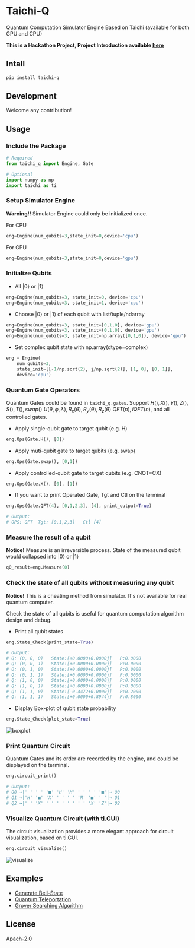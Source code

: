 # Taichi-Q

Quantum Computation Simulator Engine Based on Taichi (available for both GPU and CPU)

**This is a Hackathon Project, Project Introduction available [here](https://bughht.github.io/University_SHU/Taichi-Q%20Introduction)**

## Intall

```bash
pip install taichi-q
```

## Development

Welcome any contribution!

## Usage

### Include the Package

```python
# Required
from taichi_q import Engine, Gate

# Optional
import numpy as np
import taichi as ti
```

### Setup Simulator Engine

**Warning!!** Simulator Engine could only be initialized once.

For CPU

```python
eng=Engine(num_qubits=3,state_init=0,device='cpu')
```

For GPU

```python
eng=Engine(num_qubits=3,state_init=0,device='gpu')
```

### Initialize Qubits

+ All $|0\rangle$ or $|1\rangle$

```python
eng=Engine(num_qubits=3, state_init=0, device='cpu')
eng=Engine(num_qubits=3, state_init=1, device='cpu')
```

+ Choose $|0\rangle$ or $|1\rangle$ of each qubit with list/tuple/ndarray

```python
eng=Engine(num_qubits=3, state_init=[0,1,0], device='gpu')
eng=Engine(num_qubits=3, state_init=(0,1,0), device='gpu')
eng=Engine(num_qubits=3, state_init=np.array([0,1,0]), device='gpu')
```

+ Set complex qubit state with np.array(dtype=complex)

```python
eng = Engine(
    num_qubits=3,
    state_init=[[-1/np.sqrt(2), j/np.sqrt(2)], [1, 0], [0, 1]],
    device='cpu')
```

### Quantum Gate Operators

Quantum Gates could be found in `taichi_q.gates`. Support $H(), X(), Y(), Z(), S(), T(), swap()$
$U(\theta, \phi, \lambda), R_x(\theta), R_y(\theta), R_z(\theta)$
$QFT(n), iQFT(n)$, and all controlled gates.

+ Apply single-qubit gate to target qubit (e.g. H)

```python
eng.Ops(Gate.H(), [0])
```

+ Apply muti-qubit gate to target qubits (e.g. swap)

```python
eng.Ops(Gate.swap(), [0,1])
```

+ Apply controlled-qubit gate to target qubits (e.g. CNOT=CX)

```python
eng.Ops(Gate.X(), [0], [1])
```

+ If you want to print Operated Gate, Tgt and Ctl on the terminal

```python
eng.Ops(Gate.QFT(4), [0,1,2,3], [4], print_output=True)

# Output:
# OPS: QFT  Tgt: [0,1,2,3]   Ctl [4]

```

### Measure the result of a qubit

**Notice!** Measure is an irreversible process. State of the measured qubit would collapsed into $|0\rangle$ or $|1\rangle$

```python
q0_result=eng.Measure(0)
```

### Check the state of all qubits without measuring any qubit

**Notice!** This is a cheating method from simulator. It's not available for real quantum computer.

Check the state of all qubits is useful for quantum computation algorithm design and debug.

+ Print all qubit states

```python
eng.State_Check(print_state=True)

# Output:
# Q: (0, 0, 0)   State:[+0.0000+0.0000j]   P:0.0000
# Q: (0, 0, 1)   State:[+0.0000+0.0000j]   P:0.0000
# Q: (0, 1, 0)   State:[+0.0000+0.0000j]   P:0.0000
# Q: (0, 1, 1)   State:[+0.0000+0.0000j]   P:0.0000
# Q: (1, 0, 0)   State:[+0.0000+0.0000j]   P:0.0000
# Q: (1, 0, 1)   State:[+0.0000+0.0000j]   P:0.0000
# Q: (1, 1, 0)   State:[-0.4472+0.0000j]   P:0.2000
# Q: (1, 1, 1)   State:[+0.0000+0.8944j]   P:0.8000
```

+ Display Box-plot of qubit state probability

```python
eng.State_Check(plot_state=True)
```

![boxplot](img/Boxplot.png)

### Print Quantum Circuit

Quantum Gates and its order are recorded by the engine, and could be displayed on the terminal.

```python
eng.circuit_print()

# Output:
# Q0 →|' ' ' ' '■' 'H' 'M' ' ' ' ' '■'|→ Q0
# Q1 →|'H' '■' 'X' ' ' ' ' 'M' '■' ' '|→ Q1
# Q2 →|' ' 'X' ' ' ' ' ' ' ' ' 'X' 'Z'|→ Q2
```

### Visualize Quantum Circuit (with ti.GUI)

The circuit visualization provides a more elegant approach for circuit visualization, based on ti.GUI.

```python
eng.circuit_visualize()
```

![visualize](img/taichi_q.gif)

## Examples

+ [Generate Bell-State](example/bellstate.py)
+ [Quantum Teleportation](example/teleport.py)
+ [Grover Searching Algorithm](example/grover.py)

## License

[Apach-2.0](LICENSE)